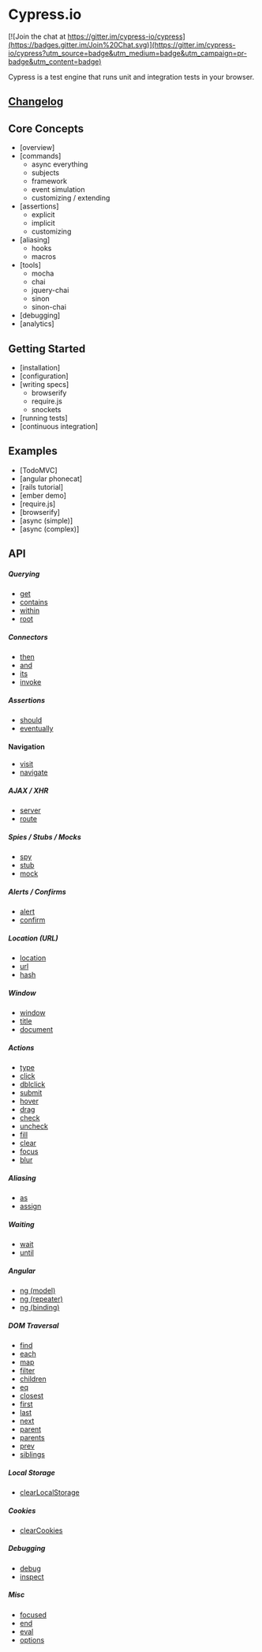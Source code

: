 # Cypress.io

[![Join the chat at https://gitter.im/cypress-io/cypress](https://badges.gitter.im/Join%20Chat.svg)](https://gitter.im/cypress-io/cypress?utm_source=badge&utm_medium=badge&utm_campaign=pr-badge&utm_content=badge)

Cypress is a test engine that runs unit and integration tests in your browser.

## [Changelog](../../wiki/Changelog)

## Core Concepts
* [overview]
* [commands]
  - async everything
  - subjects
  - framework
  - event simulation
  - customizing / extending
* [assertions]
  - explicit
  - implicit
  - customizing
* [aliasing]
  - hooks
  - macros
* [tools]
  - mocha
  - chai
  - jquery-chai
  - sinon
  - sinon-chai
* [debugging]
* [analytics]

## Getting Started
* [installation]
* [configuration]
* [writing specs]
  - browserify
  - require.js
  - snockets
* [running tests]
* [continuous integration]

## Examples
* [TodoMVC]
* [angular phonecat]
* [rails tutorial]
* [ember demo]
* [require.js]
* [browserify]
* [async (simple)]
* [async (complex)]

## API
##### Querying
* [get](../../wiki/get)
* [contains](../../wiki/contains)
* [within](../../wiki/within)
* [root](../../wiki/root)

##### Connectors
* [then](../../wiki/then)
* [and](../../wiki/and)
* [its](../../wiki/its)
* [invoke](../../wiki/invoke)

##### Assertions
* [should](../../wiki/should)
* [eventually](../../wiki/eventually)

#### Navigation
* [visit](../../wiki/visit)
* [navigate](../../wiki/navigate)

##### AJAX / XHR
* [server](../../wiki/server)
* [route](../../wiki/route)

##### Spies / Stubs / Mocks
* [spy](../../wiki/spy)
* [stub](../../wiki/stub)
* [mock](../../wiki/mock)

##### Alerts / Confirms
* [alert](../../wiki/alert)
* [confirm](../../wiki/confirm)

##### Location (URL)
* [location](../../wiki/location)
* [url](../../wiki/url)
* [hash](../../wiki/hash)

##### Window
* [window](../../wiki/window)
* [title](../../wiki/title)
* [document](../../wiki/document)

##### Actions
* [type](../../wiki/type)
* [click](../../wiki/click)
* [dblclick](../../wiki/dblclick)
* [submit](../../wiki/submit)
* [hover](../../wiki/hover)
* [drag](../../wiki/drag)
* [check](../../wiki/check)
* [uncheck](../../wiki/uncheck)
* [fill](../../wiki/fill)
* [clear](../../wiki/clear)
* [focus](../../focus)
* [blur](../../blur)

##### Aliasing
* [as](../../wiki/as)
* [assign](../../wiki/assign)

##### Waiting
* [wait](../../wiki/wait)
* [until](../../wiki/until)

##### Angular
* [ng (model)](../../wiki/ng_model)
* [ng (repeater)](../../wiki/ng_repeater)
* [ng (binding)](../../wiki/ng_binding)

##### DOM Traversal
* [find](../../wiki/find)
* [each](../../wiki/each)
* [map](../../wiki/map)
* [filter](../../wiki/filter)
* [children](../../wiki/children)
* [eq](../../wiki/eq)
* [closest](../../wiki/closest)
* [first](../../wiki/first)
* [last](../../wiki/last)
* [next](../../wiki/next)
* [parent](../../wiki/parent)
* [parents](../../wiki/parents)
* [prev](../../wiki/prev)
* [siblings](../../wiki/siblings)

##### Local Storage
* [clearLocalStorage](../../wiki/clearLocalStorage)

##### Cookies
* [clearCookies](../../wiki/clearCookies)

##### Debugging
* [debug](../../wiki/debug)
* [inspect](../../wiki/inspect)

##### Misc
* [focused](../../wiki/focused)
* [end](../../wiki/end)
* [eval](../../wiki/eval)
* [options](../../wiki/options)
